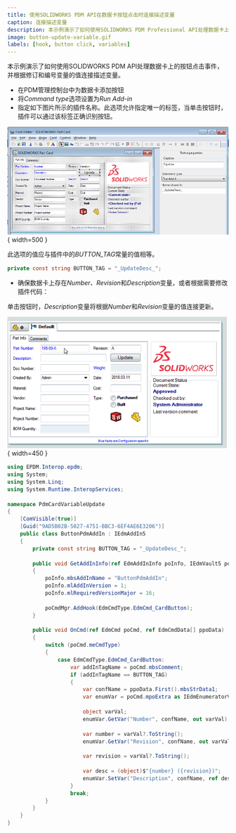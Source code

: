 ```yaml
---
title: 使用SOLIDWORKS PDM API在数据卡按钮点击时连接描述变量
caption: 连接描述变量
description: 本示例演示了如何使用SOLIDWORKS PDM Professional API处理数据卡上的按钮点击事件，并根据修订和编号变量的值连接描述变量。
image: button-update-variable.gif
labels: [hook, button click, variables]
---
```


本示例演示了如何使用SOLIDWORKS PDM API处理数据卡上的按钮点击事件，并根据修订和编号变量的值连接描述变量。

* 在PDM管理控制台中为数据卡添加按钮
* 将*Command type*选项设置为*Run Add-in*
* 指定如下图片所示的插件名称。此选项允许指定唯一的标签，当单击按钮时，插件可以通过该标签正确识别按钮。

![数据卡设置选项](data-card-button.png){ width=500 }

此选项的值应与插件中的*BUTTON_TAG*常量的值相等。

~~~ cs
private const string BUTTON_TAG = "_UpdateDesc_";
~~~

* 确保数据卡上存在*Number*、*Revision*和*Description*变量，或者根据需要修改插件代码：

单击按钮时，*Description*变量将根据*Number*和*Revision*变量的值连接更新。

![单击按钮时更新Description变量](button-update-variable.gif){ width=450 }

~~~ cs
using EPDM.Interop.epdm;
using System;
using System.Linq;
using System.Runtime.InteropServices;

namespace PdmCardVariableUpdate
{
    [ComVisible(true)]
    [Guid("9AD5B02B-5027-4751-BBC3-6EF4AE6E3206")]
    public class ButtonPdmAddIn : IEdmAddIn5
    {
        private const string BUTTON_TAG = "_UpdateDesc_";

        public void GetAddInInfo(ref EdmAddInInfo poInfo, IEdmVault5 poVault, IEdmCmdMgr5 poCmdMgr)
        {
            poInfo.mbsAddInName = "ButtonPdmAddIn";
            poInfo.mlAddInVersion = 1;
            poInfo.mlRequiredVersionMajor = 16;

            poCmdMgr.AddHook(EdmCmdType.EdmCmd_CardButton);
        }

        public void OnCmd(ref EdmCmd poCmd, ref EdmCmdData[] ppoData)
        {
            switch (poCmd.meCmdType)
            {
                case EdmCmdType.EdmCmd_CardButton:
                    var addInTagName = poCmd.mbsComment;
                    if (addInTagName == BUTTON_TAG)
                    {
                        var confName = ppoData.First().mbsStrData1;
                        var enumVar = poCmd.mpoExtra as IEdmEnumeratorVariable5;

                        object varVal;
                        enumVar.GetVar("Number", confName, out varVal);

                        var number = varVal?.ToString();
                        enumVar.GetVar("Revision", confName, out varVal);

                        var revision = varVal?.ToString();

                        var desc = (object)$"{number} ({revision})";
                        enumVar.SetVar("Description", confName, ref desc);
                    }
                    break;
            }
        }
    }
}
~~~